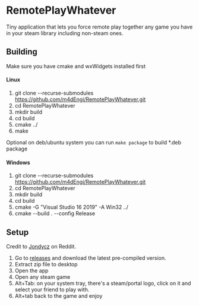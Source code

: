 # RemotePlayWhatever
Tiny application that lets you force remote play together any game you have in your steam library including non-steam ones.

## Building
Make sure you have cmake and wxWidgets installed first 

#### Linux
1. git clone --recurse-submodules https://github.com/m4dEngi/RemotePlayWhatever.git
2. cd RemotePlayWhatever
3. mkdir build
4. cd build
5. cmake ../
6. make

Optional on deb/ubuntu system you can run ``make package`` to build *.deb package

#### Windows
1. git clone --recurse-submodules https://github.com/m4dEngi/RemotePlayWhatever.git
2. cd RemotePlayWhatever
3. mkdir build
4. cd build
5. cmake -G "Visual Studio 16 2019" -A Win32 ../
6. cmake --build . --config Release

## Setup
Credit to [Jondycz](https://www.reddit.com/r/Steam/comments/jtm6zc/remote_play_whatever_together_a_tiny_app_that/gc6jnvf?utm_source=share&utm_medium=web2x&context=3) on Reddit.
1. Go to [releases](https://github.com/m4dEngi/RemotePlayWhatever/releases) and download the latest pre-compiled version.
2. Extract zip file to desktop
3. Open the app
4. Open any steam game
5. Alt+Tab: on your system tray, there's a steam/portal logo, click on it and select your friend to play with.
6. Alt+tab back to the game and enjoy
